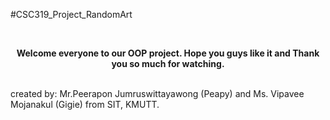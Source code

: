                                                   
#CSC319_Project_RandomArt

 <br><div align="center"><b>Welcome everyone to our OOP project. Hope you guys like it and Thank you so much for watching.</b></div></br>
 
 created by: Mr.Peerapon Jumruswittayawong (Peapy) and Ms. Vipavee Mojanakul (Gigie) from SIT, KMUTT.
 
 
 
